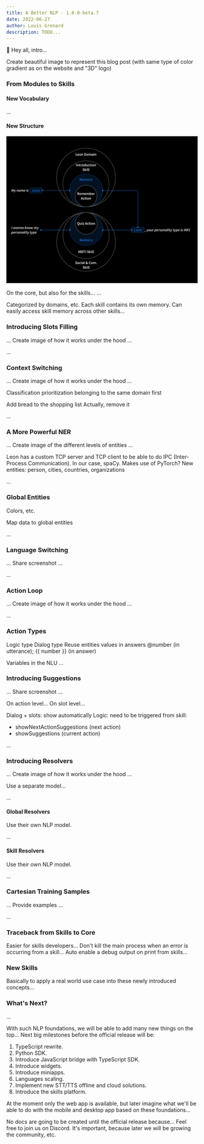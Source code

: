 ```yaml
---
title: A Better NLP - 1.0.0-beta.7
date: 2022-06-27
author: Louis Grenard
description: TODO...
---
```


👋 Hey all, intro...

Create beautiful image to represent this blog post (with same type of color gradient as on the website and "3D" logo)


### From Modules to Skills

#### New Vocabulary

...

#### New Structure

![New skills structure](new-skill-structure.png?v=1)

On the core, but also for the skills...
...

Categorized by domains, etc.
Each skill contains its own memory.
Can easily access skill memory across other skills...

### Introducing Slots Filling

... Create image of how it works under the hood ...

...

### Context Switching

... Create image of how it works under the hood ...

Classification prioritization belonging to the same domain first

Add bread to the shopping list
Actually, remove it

...

### A More Powerful NER

... Create image of the different levels of entities ...

Leon has a custom TCP server and TCP client to be able to do IPC (Inter-Process Communication).
In our case, spaCy. Makes use of PyTorch?
New entities: person, cities, countries, organizations

...

### Global Entities

Colors, etc.

Map data to global entities

...

### Language Switching

... Share screenshot ...

...

### Action Loop

... Create image of how it works under the hood ...

...

### Action Types

Logic type
Dialog type
  Reuse entities values in answers @number (in utterance); {{ number }} (in answer)

Variables in the NLU
...

### Introducing Suggestions

... Share screenshot ...

On action level...
On slot level...

Dialog + slots: show automatically
Logic: need to be triggered from skill:
  - showNextActionSuggestions (next action)
  - showSuggestions (current action)

...

### Introducing Resolvers

... Create image of how it works under the hood ...

Use a separate model...

...

#### Global Resolvers

Use their own NLP model.

...

#### Skill Resolvers

Use their own NLP model.

...

### Cartesian Training Samples

... Provide examples ...

...

### Traceback from Skills to Core

Easier for skills developers...
Don't kill the main process when an error is occurring from a skill...
Auto enable a debug output on print from skills...

### New Skills

Basically to apply a real world use case into these newly introduced concepts...

### What's Next?

...

With such NLP foundations, we will be able to add many new things on the top...
Next big milestones before the official release will be:

1. TypeScript rewrite.
2. Python SDK.
3. Introduce JavaScript bridge with TypeScript SDK.
4. Introduce widgets.
5. Introduce miniapps.
6. Languages scaling.
7. Implement new STT/TTS offline and cloud solutions.
8. Introduce the skills platform.

At the moment only the web app is available, but later imagine what we'll be able to do with the mobile and desktop app based on these foundations...

No docs are going to be created until the official release because...
Feel free to join us on Discord. It's important, because later we will be growing the community, etc.

